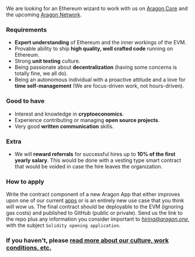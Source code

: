We are looking for an Ethereum wizard to work with us on [Aragon Core](https://github.com/aragon/aragonOS) and the upcoming [Aragon Network](https://github.com/aragon/whitepaper/raw/master/Aragon%20Whitepaper.pdf).

### Requirements

- **Expert understanding** of Ethereum and the inner workings of the EVM.
- Provable ability to ship **high quality, well crafted code** running on Ethereum.
- Strong **unit testing** culture.
- Being passionate about **decentralization** (having some concerns is totally fine, we all do).
- Being an autonomous individual with a proactive attitude and a love for **time self-management** (We are focus-driven work, not hours-driven).

### Good to have

- Interest and knowledge in **cryptoeconomics**.
- Experience contributing or managing **open source projects**.
- Very good **written communication** skills.

### Extra

- We will **reward referrals** for successful hires up to **10% of the first yearly salary**. This would be done with a vesting type smart contract that would be voided in case the hire leaves the organization.

### How to apply

Write the contract component of a new Aragon App that either improves upon one of our current [apps](https://github.com/aragon/aragon-apps) or is an entirely new use case that you think will wow us. The final contract should be deployable to the EVM (ignoring gas costs) and published to GitHub (public or private). Send us the link to the repo plus any information you consider important to *hiring@aragon.one*, with the subject `Solidity opening application`.

### If you haven't, please [read more about our culture, work conditions, etc.](../../index.md)
